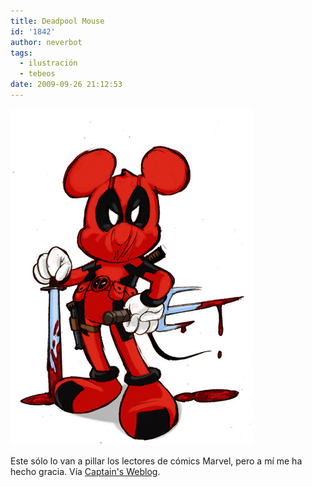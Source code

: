 ```yaml
---
title: Deadpool Mouse
id: '1842'
author: neverbot
tags:
  - ilustración
  - tebeos
date: 2009-09-26 21:12:53
---
```


[![](./deadpool-mouse/deadpool.jpg)](http://mcclane.zonalibre.org/archives/114947.html)

Este sólo lo van a pillar los lectores de cómics Marvel, pero a mí me ha hecho gracia. Vía [Captain's Weblog](http://mcclane.zonalibre.org/archives/114947.html).
